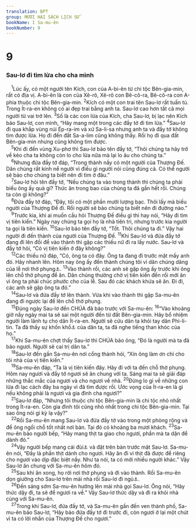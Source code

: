 ```yaml
---
translation: BPT
group: MƯƠI HAI SÁCH LỊCH SỬ
bookName: I Sa-mu-ên 
bookNumber: 9
---
```


<div class="title"><h1>9</h1><h3>Sau-lơ đi tìm lừa cho cha mình</h3></div>
<span class="verse 1sa_9_1"> <sup>1</sup>Lúc ấy, có một người tên Kích, con của A-bi-ên từ chi tộc Bên-gia-min, rất có địa vị. A-bi-ên là con của Xê-rô, Xê-rô con Bê-cô-ra, Bê-cô-ra con A-phia thuộc chi tộc Bên-gia-min.</span>
<span class="verse 1sa_9_2"><sup>2</sup>Kích có một con trai tên Sau-lơ rất tuấn tú. Trong Ít-ra-en không có ai đẹp trai bằng anh ta. Sau-lơ cao hơn tất cả mọi người từ vai trở lên.</span>
<span class="verse 1sa_9_3"><sup>3</sup>Số là các con lừa của Kích, cha Sau-lơ, bị lạc nên Kích bảo Sau-lơ, con mình, “Hãy mang một trong các đầy tớ đi tìm lừa.”</span>
<span class="verse 1sa_9_4"><sup>4</sup>Sau-lơ đi qua khắp vùng núi Ép-ra-im và xứ Sa-li-sa nhưng anh ta và đầy tớ không tìm được lừa. Họ đi đến đất Sa-a-lim cũng không thấy. Rồi họ đi qua đất Bên-gia-min nhưng cũng không tìm được.<br/></span>
<span class="verse 1sa_9_5"> <sup>5</sup>Khi đi đến vùng Xu-phơ thì Sau-lơ bảo tên đầy tớ, “Thôi chúng ta hãy trở về kẻo cha ta không còn lo cho lừa nữa mà lại lo âu cho chúng ta.”<br/></span>
<span class="verse 1sa_9_6"> <sup>6</sup>Nhưng đứa đầy tớ đáp, “Trong thành nầy có một người của Thượng Đế. Dân chúng rất kính nể người vì điều gì người nói cũng đúng cả. Có thể người sẽ bảo cho chúng ta biết nên đi tìm ở đâu.”<br/></span>
<span class="verse 1sa_9_7"> <sup>7</sup>Sau-lơ hỏi tên đầy tớ, “Nếu chúng ta vào trong thành thì chúng ta phải biếu ông ấy quà gì? Thức ăn trong bao của chúng ta đã gần hết rồi. Chúng ta còn gì không?”<br/></span>
<span class="verse 1sa_9_8"> <sup>8</sup>Đứa đầy tớ đáp, “Đây, tôi có một phần mười lượng bạc. Thôi lấy mà biếu người của Thượng Đế đi. Rồi người sẽ bảo chúng ta biết nên đi đường nào.”<br/></span>
<span class="verse 1sa_9_9"> <sup>9</sup>Trước kia, khi ai muốn cầu hỏi Thượng Đế điều gì thì hay nói, “Hãy đi tìm vị tiên kiến.” Ngày nay chúng ta gọi họ là nhà tiên tri, nhưng trước kia người ta gọi là tiên kiến.</span>
<span class="verse 1sa_9_10"><sup>10</sup>Sau-lơ bảo tên đầy tớ, “Tốt. Thôi chúng ta đi.” Vậy hai người đi đến thành của người của Thượng Đế.</span>
<span class="verse 1sa_9_11"><sup>11</sup>Khi Sau-lơ và đứa đầy tớ đang đi lên đồi để vào thành thì gặp các thiếu nữ đi ra lấy nước. Sau-lơ và đầy tớ hỏi, “Có vị tiên kiến ở đây không?”<br/></span>
<span class="verse 1sa_9_12"> <sup>12</sup>Các thiếu nữ đáp, “Có, ông ta có đây. Ông ta đang đi trước mặt mấy anh đó. Hãy nhanh lên. Hôm nay ông ấy đến thành chúng tôi vì dân chúng dâng của lễ nơi thờ phụng<a data-toggle="tooltip" data-placement="bottom" title="Hay “đồi cao.” Xem từ ngữ “đồi cao” hay “nơi cao” trong Bảng Giải Thích Từ Ngữ. Xem thêm các câu 14, 19, 25.">⚓</a>.</span>
<span class="verse 1sa_9_13"><sup>13</sup>Vào thành rồi, các anh sẽ gặp ông ấy trước khi ông lên chỗ thờ phụng để ăn. Dân chúng thường chờ vị tiên kiến đến rồi mới ăn vì ông ta phải chúc phước cho của lễ. Sau đó các khách khứa sẽ ăn. Đi đi, các anh sẽ gặp ông ta đó.”<br/></span>
<span class="verse 1sa_9_14"> <sup>14</sup>Sau-lơ và đứa đầy tớ lên thành. Vừa khi vào thành thì gặp Sa-mu-ên đang đi ngược lại để lên chỗ thờ phụng.<br/></span>
<span class="verse 1sa_9_15"> <sup>15</sup>Đúng ngày Sau-lơ đến CHÚA đã bảo trước với Sa-mu-ên:</span>
<span class="verse 1sa_9_16"><sup>16</sup>“Vào khoảng giờ nầy ngày mai ta sẽ sai một người đến từ đất Bên-gia-min. Hãy bổ nhiệm người làm lãnh tụ cho dân Ít-ra-en. Người sẽ cứu dân ta khỏi tay dân Phi-li-tin. Ta đã thấy sự khốn khổ<a data-toggle="tooltip" data-placement="bottom" title="Từ ngữ nầy trích từ bản cổ Hi-lạp.">⚓</a> của dân ta, ta đã nghe tiếng than khóc của họ.”<br/></span>
<span class="verse 1sa_9_17"> <sup>17</sup>Khi Sa-mu-ên chợt thấy Sau-lơ thì CHÚA bảo ông, “Đó là người mà ta đã bảo ngươi. Người sẽ cai trị dân ta.”<br/></span>
<span class="verse 1sa_9_18"> <sup>18</sup>Sau-lơ đến gần Sa-mu-ên nơi cổng thành hỏi, “Xin ông làm ơn chỉ cho tôi nhà của vị tiên kiến.”<br/></span>
<span class="verse 1sa_9_19"> <sup>19</sup>Sa-mu-ên đáp, “Ta là vị tiên kiến đây. Hãy đi với ta đến chỗ thờ phụng. Hôm nay ngươi và đầy tớ ngươi sẽ ăn chung với ta. Sáng mai ta sẽ giải đáp những thắc mắc của ngươi và cho ngươi về nhà.</span>
<span class="verse 1sa_9_20"><sup>20</sup>Đừng lo gì về những con lừa đi lạc cách đây ba ngày vì đã tìm được rồi. Ước vọng của Ít-ra-en là gì nếu không phải là ngươi và gia đình cha ngươi?”<br/></span>
<span class="verse 1sa_9_21"> <sup>21</sup>Sau-lơ đáp, “Nhưng tôi thuộc chi tộc Bên-gia-min là chi tộc nhỏ nhất trong Ít-ra-en. Còn gia đình tôi cũng nhỏ nhất trong chi tộc Bên-gia-min. Tại sao ông nói gì kỳ lạ vậy?”<br/></span>
<span class="verse 1sa_9_22"> <sup>22</sup>Rồi Sa-mu-ên mang Sau-lơ và đứa đầy tớ vào trong một phòng rộng và để ông ngồi chỗ tốt nhất nơi bàn. Tại đó có khoảng ba mươi khách.</span>
<span class="verse 1sa_9_23"><sup>23</sup>Sa-mu-ên bảo người bếp, “Hãy mang thịt ta giao cho ngươi, phần mà ta dặn để dành đó.”<br/></span>
<span class="verse 1sa_9_24"> <sup>24</sup>Vậy người bếp mang cái đùi<a data-toggle="tooltip" data-placement="bottom" title="Đây có thể là cái đùi trái dành cho khách quan trọng. Còn đùi phải dành cho thầy tế lễ đã dâng con thú. Thầy tế lễ giết con thú và đặt mỡ của nó trên bàn thờ để dâng cho Thượng Đế.">⚓</a> và đặt trên bàn trước mặt Sau-lơ. Sa-mu-ên nói, “Đây là phần thịt dành cho ngươi. Hãy ăn đi vì thịt đã được để riêng cho ngươi vào dịp đặc biệt nầy. Như ta nói, ta có mời nhiều người khác.” Vậy Sau-lơ ăn chung với Sa-mu-ên hôm đó.<br/></span>
<span class="verse 1sa_9_25"> <sup>25</sup>Sau khi ăn xong, họ rời nơi thờ phụng và đi vào thành. Rồi Sa-mu-ên dọn giường cho Sau-lơ trên mái nhà rồi Sau-lơ đi ngủ<a data-toggle="tooltip" data-placement="bottom" title="Câu nầy trích trong bản cổ Hi-lạp. Bản Hê-bơ-rơ tiêu chuẩn ghi như sau, “Sa-mu-ên nói chuyện với Sau-lơ trên mái nhà.” Thời xưa nhà cửa trong xứ Do-thái thường có mái bằng cho nên có thể dùng làm thêm phòng ở.">⚓</a>.<br/></span>
<span class="verse 1sa_9_26"> <sup>26</sup>Đến sáng sớm Sa-mu-ên hướng lên mái nhà gọi Sau-lơ. Ông nói, “Hãy thức dậy đi, ta sẽ để ngươi ra về.” Vậy Sau-lơ thức dậy và đi ra khỏi nhà cùng với Sa-mu-ên.<br/></span>
<span class="verse 1sa_9_27"> <sup>27</sup>Trong khi Sau-lơ, đứa đầy tớ, và Sa-mu-ên gần đến ven thành phố, Sa-mu-ên bảo Sau-lơ, “Hãy bảo đứa đầy tớ đi trước đi, còn ngươi ở lại một chút vì ta có lời nhắn của Thượng Đế cho ngươi.”<br/></span>
